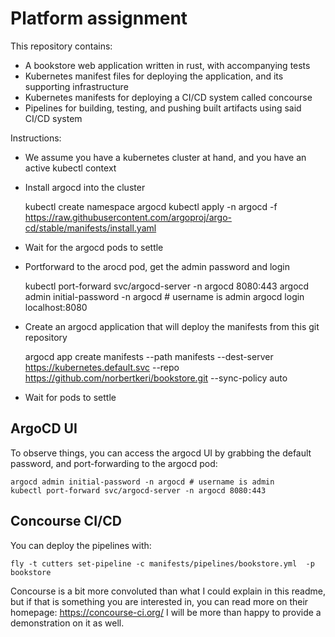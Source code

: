 # Platform assignment

This repository contains:

* A bookstore web application written in rust, with accompanying tests
* Kubernetes manifest files for deploying the application, and its supporting infrastructure
* Kubernetes manifests for deploying a CI/CD system called concourse
* Pipelines for building, testing, and pushing built artifacts using said CI/CD system

Instructions:

* We assume you have a kubernetes cluster at hand, and you have an active kubectl context
* Install argocd into the cluster

    kubectl create namespace argocd
    kubectl apply -n argocd -f https://raw.githubusercontent.com/argoproj/argo-cd/stable/manifests/install.yaml

* Wait for the argocd pods to settle
* Portforward to the arocd pod, get the admin password and login

    kubectl port-forward svc/argocd-server -n argocd 8080:443
    argocd admin initial-password -n argocd # username is admin
    argocd login localhost:8080

* Create an argocd application that will deploy the manifests from this git repository

    argocd app create manifests --path manifests --dest-server https://kubernetes.default.svc --repo https://github.com/norbertkeri/bookstore.git --sync-policy auto

* Wait for pods to settle


## ArgoCD UI
To observe things, you can access the argocd UI by grabbing the default password, and port-forwarding to the argocd pod:

    argocd admin initial-password -n argocd # username is admin
    kubectl port-forward svc/argocd-server -n argocd 8080:443

## Concourse CI/CD

You can deploy the pipelines with:

    fly -t cutters set-pipeline -c manifests/pipelines/bookstore.yml  -p bookstore

Concourse is a bit more convoluted than what I could explain in this readme, but if that is something you are interested in, you can read more on their homepage: https://concourse-ci.org/
I will be more than happy to provide a demonstration on it as well.
